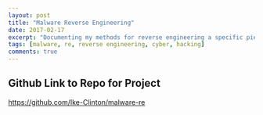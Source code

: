 ```yaml
---
layout: post
title: "Malware Reverse Engineering"
date: 2017-02-17
excerpt: "Documenting my methods for reverse engineering a specific piece of malware"
tags: [malware, re, reverse engineering, cyber, hacking]
comments: true
---
```


## Github Link to Repo for Project
https://github.com/Ike-Clinton/malware-re
